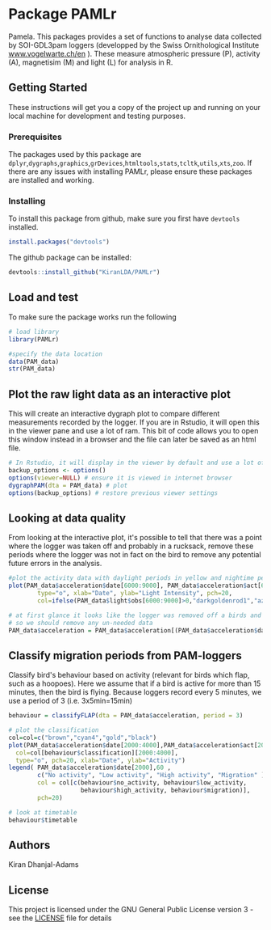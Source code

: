 # Package PAMLr

Pamela. This packages provides a set of functions to analyse data collected by SOI-GDL3pam loggers (developped by the Swiss Ornithological Institute www.vogelwarte.ch/en ). These measure atmospheric pressure (P), activity (A), magnetisim (M) and light (L) for analysis in R.

## Getting Started

These instructions will get you a copy of the project up and running on your local machine for development and testing purposes.

### Prerequisites

The packages used by this package are `dplyr`,`dygraphs`,`graphics`,`grDevices`,`htmltools`,`stats`,`tcltk`,`utils`,`xts`,`zoo`. If there are any issues with installing PAMLr, please ensure these packages are installed and working.

### Installing

To install this package from github, make sure you first have `devtools` installed.

```r
install.packages("devtools")
```
The github package can be installed:

```r
devtools::install_github("KiranLDA/PAMLr")

```

## Load and test

To make sure the package works run the following

```r
# load library
library(PAMLr)

#specify the data location
data(PAM_data)
str(PAM_data)
```
## Plot the raw light data as an interactive plot

This will create an interactive dygraph plot to compare different measurements recorded by the logger. If you are in Rstudio, it will open this in the viewer pane and use a lot of ram. This bit of code allows you to open this window instead in a browser and the file can later be saved as an html file.

```r
# In Rstudio, it will display in the viewer by default and use a lot of ram, and is better in html
backup_options <- options() 
options(viewer=NULL) # ensure it is viewed in internet browser
dygraphPAM(dta = PAM_data) # plot
options(backup_options) # restore previous viewer settings
```
## Looking at data quality

From looking at the interactive plot, it's possible to tell that there was a point where the logger was taken off and probably in a rucksack, remove these periods where the logger was not in fact on the bird to remove any potential future errors in the analysis.

```r
#plot the activity data with daylight periods in yellow and nightime periods in grey
plot(PAM_data$acceleration$date[6000:9000], PAM_data$acceleration$act[6000:9000],
        type="o", xlab="Date", ylab="Light Intensity", pch=20,
        col=ifelse(PAM_data$light$obs[6000:9000]>0,"darkgoldenrod1","azure3"))

# at first glance it looks like the logger was removed off a birds and left in a rucksack
# so we should remove any un-needed data
PAM_data$acceleration = PAM_data$acceleration[(PAM_data$acceleration$date >= "2016-07-30" & PAM_data$acceleration$date <= "2017-06-01"),]
```
## Classify migration periods from PAM-loggers

Classify bird's behaviour based on  activity (relevant for birds which flap, such as a hoopoes). Here we assume that if a bird is active for more than 15 minutes, then the bird is flying. Because loggers record every 5 minutes, we use a period of 3 (i.e. 3x5min=15min)

```r
behaviour = classifyFLAP(dta = PAM_data$acceleration, period = 3)

# plot the classification
col=col=c("brown","cyan4","gold","black")
plot(PAM_data$acceleration$date[2000:4000],PAM_data$acceleration$act[2000:4000],
  col=col[behaviour$classification][2000:4000], 
  type="o", pch=20, xlab="Date", ylab="Activity")
legend( PAM_data$acceleration$date[2000],60 , 
        c("No activity", "Low activity", "High activity", "Migration" ) ,
        col = col[c(behaviour$no_activity, behaviour$low_activity,
                    behaviour$high_activity, behaviour$migration)],
        pch=20)

# look at timetable
behaviour$timetable
```

## Authors

Kiran Dhanjal-Adams

## License

This project is licensed under the GNU General Public License version 3 - see the [LICENSE](https://github.com/KiranLDA/PAMLr/blob/master/LICENSE) file for details
